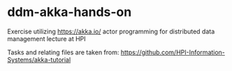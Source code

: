 # ddm-akka-hands-on
Exercise utilizing https://akka.io/ actor programming for distributed data management lecture at HPI

Tasks and relating files are taken from: https://github.com/HPI-Information-Systems/akka-tutorial
